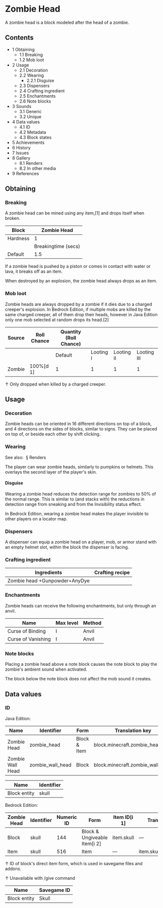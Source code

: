 # Zombie Head
A zombie head is a block modeled after the head of a zombie.

## Contents
- 1 Obtaining
	- 1.1 Breaking
	- 1.2 Mob loot
- 2 Usage
	- 2.1 Decoration
	- 2.2 Wearing
		- 2.2.1 Disguise
	- 2.3 Dispensers
	- 2.4 Crafting ingredient
	- 2.5 Enchantments
	- 2.6 Note blocks
- 3 Sounds
	- 3.1 Generic
	- 3.2 Unique
- 4 Data values
	- 4.1 ID
	- 4.2 Metadata
	- 4.3 Block states
- 5 Achievements
- 6 History
- 7 Issues
- 8 Gallery
	- 8.1 Renders
	- 8.2 In other media
- 9 References

## Obtaining
### Breaking
A zombie head can be mined using any item,[1] and drops itself when broken.

| Block    | Zombie Head         |
|----------|---------------------|
| Hardness | 1                   |
|          | Breakingtime (secs) |
| Default  | 1.5                 |

If a zombie head is pushed by a piston or comes in contact with water or lava, it breaks off as an item.

When destroyed by an explosion, the zombie head always drops as an item.

### Mob loot
Zombie heads are always dropped by a zombie if it dies due to a charged creeper's explosion. In Bedrock Edition, if multiple mobs are killed by the same charged creeper, all of them drop their heads, however in Java Edition only one mob selected at random drops its head.[2]

| Source | Roll Chance | Quantity (Roll Chance) |           |            |             |
|--------|-------------|------------------------|-----------|------------|-------------|
|        |             | Default                | Looting I | Looting II | Looting III |
| Zombie | 100%[d 1]   | 1                      | 1         | 1          | 1           |


↑ Only dropped when killed by a charged creeper.


## Usage
### Decoration
Zombie heads can be oriented in 16 different directions on top of a block, and 4 directions on the sides of blocks, similar to signs. They can be placed on top of, or beside each other by shift clicking.

### Wearing
See also:  § Renders

The player can wear zombie heads, similarly to pumpkins or helmets. This overlays the second layer of the player's skin.

#### Disguise
Wearing a zombie head reduces the detection range for zombies to 50% of the normal range. This is similar to (and stacks with) the reductions in detection range from sneaking and from the Invisibility status effect.

In Bedrock Edition, wearing a zombie head makes the player invisible to other players on a locator map.

### Dispensers
A dispenser can equip a zombie head on a player, mob, or armor stand with an empty helmet slot, within the block the dispenser is facing.

### Crafting ingredient
| Ingredients                   | Crafting recipe |
|-------------------------------|-----------------|
| Zombie head +Gunpowder+AnyDye |                 |

### Enchantments
Zombie heads can receive the following enchantments, but only through an anvil.

| Name               | Max level | Method |
|--------------------|-----------|--------|
| Curse of Binding   | I         | Anvil  |
| Curse of Vanishing | I         | Anvil  |

### Note blocks
Placing a zombie head above a note block causes the note block to play the zombie's ambient sound when activated.

The block below the note block does not affect the mob sound it creates.

## Data values
### ID
Java Edition:

| Name             | Identifier       | Form         | Translation key                  |
|------------------|------------------|--------------|----------------------------------|
| Zombie Head      | zombie_head      | Block & Item | block.minecraft.zombie_head      |
| Zombie Wall Head | zombie_wall_head | Block        | block.minecraft.zombie_wall_head |

| Name         | Identifier |
|--------------|------------|
| Block entity | skull      |

Bedrock Edition:

| Zombie Head | Identifier | Numeric ID | Form                         | Item ID[i 1] | Translation key        |
|-------------|------------|------------|------------------------------|--------------|------------------------|
| Block       | skull      | 144        | Block & Ungiveable Item[i 2] | item.skull   | —                      |
| Item        | skull      | 516        | Item                         | —            | item.skull.zombie.name |


↑ ID of block's direct item form, which is used in savegame files and addons.

↑ Unavailable with /give command


| Name         | Savegame ID |
|--------------|-------------|
| Block entity | Skull       |

